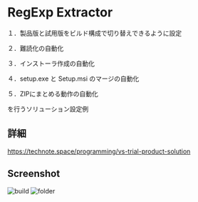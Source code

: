 # RegExp Extractor

１．製品版と試用版をビルド構成で切り替えできるように設定

２．難読化の自動化

３．インストーラ作成の自動化

４．setup.exe と Setup.msi のマージの自動化

５．ZIPにまとめる動作の自動化

を行うソリューション設定例

## 詳細
https://technote.space/programming/vs-trial-product-solution

## Screenshot
![build](https://raw.githubusercontent.com/technote-space/Trial_Installer_ZIP_example/master/201806191323.png)
![folder](https://raw.githubusercontent.com/technote-space/Trial_Installer_ZIP_example/master/201806191327.png)
